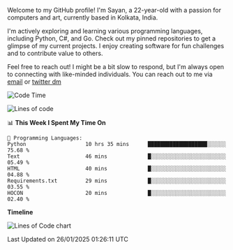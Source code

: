 Welcome to my GitHub profile! I'm Sayan, a 22-year-old with a passion for computers and art, currently based in Kolkata, India.

I'm actively exploring and learning various programming languages, including Python, C#, and Go. Check out my pinned repositories to get a glimpse of my current projects. I enjoy creating software for fun challenges and to contribute value to others.

Feel free to reach out! I might be a bit slow to respond, but I'm always open to connecting with like-minded individuals. You can reach out to me via [email](mailto:me@sayanbiswas.in) or [twitter dm](https://twitter.com/TheDankDel)

<!--START_SECTION:waka-->
![Code Time](http://img.shields.io/badge/Code%20Time-2%2C041%20hrs%2052%20mins-blue)

![Lines of code](https://img.shields.io/badge/From%20Hello%20World%20I%27ve%20Written-6.5%20million%20lines%20of%20code-blue)

📊 **This Week I Spent My Time On** 

```text
💬 Programming Languages: 
Python                   10 hrs 35 mins      ███████████████████░░░░░░   75.68 % 
Text                     46 mins             █░░░░░░░░░░░░░░░░░░░░░░░░   05.49 % 
HTML                     40 mins             █░░░░░░░░░░░░░░░░░░░░░░░░   04.88 % 
Requirements.txt         29 mins             █░░░░░░░░░░░░░░░░░░░░░░░░   03.55 % 
HOCON                    20 mins             █░░░░░░░░░░░░░░░░░░░░░░░░   02.40 % 
```

**Timeline**

![Lines of Code chart](https://raw.githubusercontent.com/Dank-del/Dank-del/main/assets/bar_graph.png)


 Last Updated on 26/01/2025 01:26:11 UTC
<!--END_SECTION:waka-->
